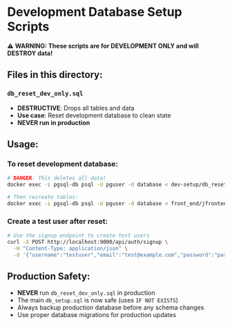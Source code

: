 # Development Database Setup Scripts

⚠️ **WARNING: These scripts are for DEVELOPMENT ONLY and will DESTROY data!**

## Files in this directory:

### `db_reset_dev_only.sql`
- **DESTRUCTIVE**: Drops all tables and data
- **Use case**: Reset development database to clean state
- **NEVER run in production**

## Usage:

### To reset development database:
```bash
# DANGER: This deletes all data!
docker exec -i pgsql-db psql -U pguser -d database < dev-setup/db_reset_dev_only.sql

# Then recreate tables:
docker exec -i pgsql-db psql -U pguser -d database < front_end/jfrontend/db_setup.sql
```

### Create a test user after reset:
```bash
# Use the signup endpoint to create test users
curl -X POST http://localhost:9000/api/auth/signup \
  -H "Content-Type: application/json" \
  -d '{"username":"testuser","email":"test@example.com","password":"password123"}'
```

## Production Safety:

- **NEVER** run `db_reset_dev_only.sql` in production
- The main `db_setup.sql` is now safe (uses `IF NOT EXISTS`)
- Always backup production database before any schema changes
- Use proper database migrations for production updates